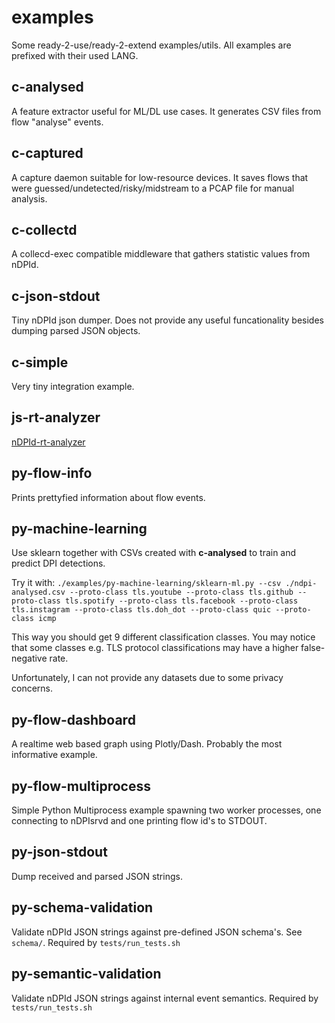 # examples

Some ready-2-use/ready-2-extend examples/utils.
All examples are prefixed with their used LANG.

## c-analysed

A feature extractor useful for ML/DL use cases.
It generates CSV files from flow "analyse" events.

## c-captured

A capture daemon suitable for low-resource devices.
It saves flows that were guessed/undetected/risky/midstream to a PCAP file for manual analysis.

## c-collectd

A collecd-exec compatible middleware that gathers statistic values from nDPId.

## c-json-stdout

Tiny nDPId json dumper. Does not provide any useful funcationality besides dumping parsed JSON objects.

## c-simple

Very tiny integration example.

## js-rt-analyzer

[nDPId-rt-analyzer](https://gitlab.com/verzulli/ndpid-rt-analyzer.git)

## py-flow-info

Prints prettyfied information about flow events.

## py-machine-learning

Use sklearn together with CSVs created with **c-analysed** to train and predict DPI detections.

Try it with: `./examples/py-machine-learning/sklearn-ml.py --csv ./ndpi-analysed.csv --proto-class tls.youtube --proto-class tls.github --proto-class tls.spotify --proto-class tls.facebook --proto-class tls.instagram --proto-class tls.doh_dot --proto-class quic --proto-class icmp`

This way you should get 9 different classification classes.
You may notice that some classes e.g. TLS protocol classifications may have a higher false-negative rate.

Unfortunately, I can not provide any datasets due to some privacy concerns.

## py-flow-dashboard

A realtime web based graph using Plotly/Dash.
Probably the most informative example.

## py-flow-multiprocess

Simple Python Multiprocess example spawning two worker processes, one connecting to nDPIsrvd and one printing flow id's to STDOUT.

## py-json-stdout

Dump received and parsed JSON strings.

## py-schema-validation

Validate nDPId JSON strings against pre-defined JSON schema's.
See `schema/`.
Required by `tests/run_tests.sh`

## py-semantic-validation

Validate nDPId JSON strings against internal event semantics.
Required by `tests/run_tests.sh`
